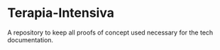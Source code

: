 # Terapia-Intensiva
A repository to keep all proofs of concept used necessary for the tech documentation.
